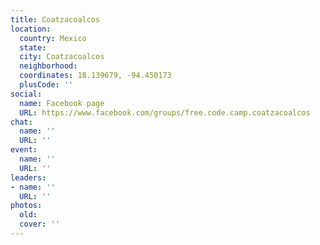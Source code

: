 ```yaml
---
title: Coatzacoalcos
location:
  country: Mexico
  state: 
  city: Coatzacoalcos
  neighborhood: 
  coordinates: 18.139679, -94.450173
  plusCode: ''
social:
  name: Facebook page
  URL: https://www.facebook.com/groups/free.code.camp.coatzacoalcos
chat:
  name: ''
  URL: ''
event:
  name: ''
  URL: ''
leaders:
- name: ''
  URL: ''
photos:
  old: 
  cover: ''
---
```

